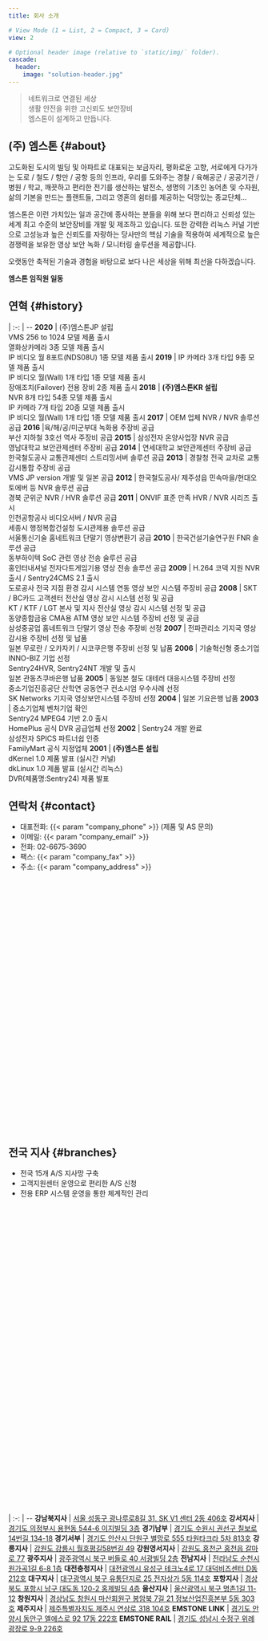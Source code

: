 ```yaml
---
title: 회사 소개

# View Mode (1 = List, 2 = Compact, 3 = Card)
view: 2

# Optional header image (relative to `static/img/` folder).
cascade:
  header:
    image: "solution-header.jpg"
---
```


> 네트워크로 연결된 세상  
> 생활 안전을 위한 고신뢰도 보안장비  
> 엠스톤이 설계하고 만듭니다.

## (주) 엠스톤 {#about}

고도화된 도시의 빌딩 및 아파트로 대표되는 보금자리, 평화로운 고향, 서로에게 다가가는 도로 / 철도 / 항만 / 공항 등의 인프라, 우리를 도와주는 경찰 / 육해공군 / 공공기관 / 병원 / 학교, 깨끗하고 편리한 전기를 생산하는 발전소, 생명의 기초인 농어촌 및 수자원, 삶의 기본을 만드는 플랜트들, 그리고 영혼의 쉼터를 제공하는 덕망있는 종교단체...

엠스톤은 이런 가치있는 일과 공간에 종사하는 분들을 위해 보다 편리하고 신뢰성 있는 세계 최고 수준의 보안장비를 개발 및 제조하고 있습니다. 또한 강력한 리눅스 커널 기반으로 고성능과 높은 신뢰도를 자랑하는 당사만의 핵심 기술을 적용하여 세계적으로 높은 경쟁력을 보유한 영상 보안 녹화 / 모니터링 솔루션을 제공합니다.

오랫동안 축적된 기술과 경험을 바탕으로 보다 나은 세상을 위해 최선을 다하겠습니다.

**엠스톤 임직원 일동**

## 연혁 {#history}

 | 
:-: | --
**2020** | (주)엠스톤JP 설립<br>VMS 256 to 1024 모델 제품 출시<br>열화상카메라 3종 모델 제품 출시<br>IP 비디오 월 8포트(NDS08U) 1종 모델 제품 출시
**2019** | IP 카메라 3개 타입 9종 모델 제품 출시<br>IP 비디오 월(Wall) 1개 타입 1종 모델 제품 출시<br>장애조치(Failover) 전용 장비 2종 제품 출시
**2018** | **(주)엠스톤KR 설립**<br>NVR 8개 타입 54종 모델 제품 출시<br>IP 카메라 7개 타입 20종 모델 제품 출시<br>IP 비디오 월(Wall) 1개 타입 1종 모델 제품 출시
**2017** | OEM 업체 NVR / NVR 솔루션 공급
**2016** |육/해/공/미군부대 녹화용 주장비 공급<br>부산 지하철 3호선 역사 주장비 공급
**2015** | 삼성전자 온양사업장 NVR 공급<br>영남대학교 보안관제센터 주장비 공급
**2014** | 연세대학교 보안관제센터 주장비 공급<br>한국철도공사 교통관제센터 스트리밍서버 솔루션 공급
**2013** | 경찰청 전국 교차로 교통감시통합 주장비 공급<br>VMS JP version 개발 및 일본 공급
**2012** | 한국철도공사/ 제주성읍 민속마을/현대오토에버 등 NVR 솔루션 공급<br>경북 군위군 NVR / HVR 솔루션 공급
**2011** | ONVIF 표준 만족 HVR / NVR 시리즈 출시<br>인천공항공사 비디오서버 / NVR 공급<br>세종시 행정복합건설청 도시관제용 솔루션 공급<br>서울통신기술 홈네트워크 단말기 영상변환기 공급
**2010** | 한국건설기술연구원 FNR 솔루션 공급<br>동부하이텍 SoC 관련 영상 전송 술루션 공급<br>홍인터내셔널 전자다트게임기용 영상 전송 솔루션 공급
**2009** | H.264 코덱 지원 NVR 출시 / Sentry24CMS 2.1 출시<br>도로공사 전국 지점 환경 감시 시스템 연동 영상 보안 시스템 주장비 공급
**2008** | SKT / BC카드 고객센터 전산실 영상 감시 시스템 선정 및 공급<br>KT / KTF / LGT 본사 및 지사 전산실 영상 감시 시스템 선정 및 공급<br>동양종합금융 CMA용 ATM 영상 보안 시스템 주장비 선정 및 공급<br>삼성중공업 홈네트워크 단말기 영상 전송 주장비 선정
**2007** | 전파관리소 기지국 영상 감시용 주장비 선정 및 납품<br>일본 무로란 / 오카자키 / 시코쿠은행 주장비 선정 및 납품
**2006** | 기술혁신형 중소기업 INNO-BIZ 기업 선정<br>Sentry24HVR, Sentry24NT 개발 및 출시<br>일본 관동츠쿠바은행 납품
**2005** | 동일본 철도 대테러 대응시스템 주장비 선정<br>중소기업진흥공단 산학연 공동연구 컨소시엄 우수사례 선정<br>SK Networks 기지국 영상보안시스템 주장비 선정
**2004** | 일본 기요은행 납품
**2003** | 중소기업체 벤처기업 확인<br>Sentry24 MPEG4 기반 2.0 출시<br>HomePlus 공식 DVR 공급업체 선정
**2002** | Sentry24 개발 완료<br>삼성전자 SPICS 파트너쉽 인증<br>FamilyMart 공식 지정업체
**2001** | **(주)엠스톤 설립**<br>dKernel 1.0 제품 발표 (실시간 커널)<br>dkLinux 1.0 제품 발표 (실시간 리눅스)<br>DVR(제품명:Sentry24) 제품 발표

## 연락처 {#contact}

- 대표전화: {{< param "company_phone" >}} (제품 및 AS 문의)
- 이메일: {{< param "company_email" >}}
- 전화: 02-6675-3690
- 팩스: {{< param "company_fax" >}}
- 주소: {{< param "company_address" >}}

<script type="text/javascript" src="//dapi.kakao.com/v2/maps/sdk.js?appkey=b38d90863b5a02a908e28cc28dccf318"></script>
<div id="company-map" style="width:100%; height:500px"></div>
<script>
  var container = document.getElementById('company-map');
  var options = {
    center: new kakao.maps.LatLng(37.4844101022522, 126.893265600121),
    level: 4,
    mapTypeId : kakao.maps.MapTypeId.ROADMAP
  };
  var map = new kakao.maps.Map(container, options);
  var mapTypeControl = new kakao.maps.MapTypeControl();
  map.addControl(mapTypeControl, kakao.maps.ControlPosition.TOPRIGHT);	
  var zoomControl = new kakao.maps.ZoomControl();
  map.addControl(zoomControl, kakao.maps.ControlPosition.RIGHT);
  var marker = new kakao.maps.Marker({
    position: map.getCenter(),
    title: '{{< param "company_address" >}}',
    clickable: true
  });
  marker.setMap(map);
  kakao.maps.event.addListener(marker, 'click', function() {
    window.open('https://map.kakao.com/link/map/12939518');
  });
</script>

## 전국 지사 {#branches}

- 전국 15개 A/S 지사망 구축
- 고객지원센터 운영으로 편리한 A/S 신청
- 전용 ERP 시스템 운영을 통한 체계적인 관리

<div id="branches-map" style="width:100%; height:600px"></div>
<script>
  var container = document.getElementById('branches-map');
  var options = {
    center: new kakao.maps.LatLng(35.46492657579976, 127.81048972306141),
    level: 13,
    mapTypeId : kakao.maps.MapTypeId.ROADMAP
  };
  var map = new kakao.maps.Map(container, options);
  var mapTypeControl = new kakao.maps.MapTypeControl();
  map.addControl(mapTypeControl, kakao.maps.ControlPosition.TOPRIGHT);	
  var zoomControl = new kakao.maps.ZoomControl();
  map.addControl(zoomControl, kakao.maps.ControlPosition.RIGHT);
  var branches = [
    {
      title: '강남북지사',
      address: '서울 성동구 광나루로8길 31, SK V1 센터 2동 406호',
      latlng: new kakao.maps.LatLng(37.5471881065539, 127.066325845916)
    },
    {
      title: '강서지사',
      address: '경기도 의정부시 용현동 544-6 이지빌딩 3층',
      latlng: new kakao.maps.LatLng(37.7510873133029, 127.08225158692)
    },
    {
      title: '경기남부',
      address: '경기도 수원시 권선구 칠보로 14번길 134-18',
      latlng: new kakao.maps.LatLng(37.2629117256969, 126.942075842681)
    },
    {
      title: '경기서부',
      address: '경기도 안산시 단원구 별망로 555 타원타크라 5차 813호',
      latlng: new kakao.maps.LatLng(37.3010365050936, 126.786946558547)
    },
    {
      title: '강릉지사',
      address: '강원도 강릉시 월호평길58번길 49',
      latlng: new kakao.maps.LatLng(37.7423341304819, 128.941092005768)
    },
    {
      title: '강원영서지사',
      address: '강원도 홍천군 홍천읍 갈마로 77',
      latlng: new kakao.maps.LatLng(37.6958814305287, 127.904238526586)
    },
    {
      title: '광주지사',
      address: '광주광역시 북구 버들로 40 서광빌딩 2층',
      latlng: new kakao.maps.LatLng(35.1577391500073, 126.91123384065)
    },
    {
      title: '전남지사',
      address: '전라남도 순천시 원가곡1길 6-8 1층',
      latlng: new kakao.maps.LatLng(34.9848948869031, 127.485635557558)
    },
    {
      title: '대전충청지사',
      address: '대전광역시 유성구 테크노4로 17 대덕비즈센터 D동 212호',
      latlng: new kakao.maps.LatLng(36.4324105236722, 127.394988399765)
    },
    {
      title: '대구지사',
      address: '대구광역시 북구 유통단지로 25 전자상가 5동 114호',
      latlng: new kakao.maps.LatLng(35.9059874027454, 128.605599780479)
    },
    {
      title: '포항지사',
      address: '경상북도 포항시 남구 대도동 120-2 홍제빌딩 4층',
      latlng: new kakao.maps.LatLng(36.0155264392202, 129.36587360496)
    },
    {
      title: '울산지사',
      address: '울산광역시 북구 명촌1길 11-12',
      latlng: new kakao.maps.LatLng(35.559595431881, 129.360273570116)
    },
    {
      title: '창원지사',
      address: '경상남도 창원시 마산회원구 봉암북 7길 21 정보산업진흥본부 5동 303호',
      latlng: new kakao.maps.LatLng(35.2246964071696, 128.598326962526)
    },
    {
      title: '제주지사',
      address: '제주특별자치도 제주시 연삼로 318 104호',
      latlng: new kakao.maps.LatLng(33.491771033256, 126.526607223506)
    },
    {
      title: 'EMSTONE LINK',
      address: '경기도 안양시 동안구 엘에스로 92 17동 222호',
      latlng: new kakao.maps.LatLng(37.3716115335068, 126.95143075168)
    },
    { title: 'EMSTONE RAIL',
      address: '경기도 성남시 수정구 위례광장로 9-9 226호',
      latlng: new kakao.maps.LatLng(37.4645205465071, 127.141135668958)
    }
  ];
  for (var i = 0; i < branches.length; i++) {
    var branch = branches[i];
    var marker = new kakao.maps.Marker({
      map: map,
      position: branch.latlng,
      title: branch.title,
      clickable: true
    });
    marker.address = branch.address;
    kakao.maps.event.addListener(marker, 'click', function() {
      window.open('https://map.kakao.com/link/map/' +
                  encodeURI(this.getTitle() + ' | ' + this.address + ',' +
                            this.getPosition().getLat() + ',' +
                            this.getPosition().getLng()));
    });
  }
</script>

 |
:-: | --
**강남북지사** | [서울 성동구 광나루로8길 31, SK V1 센터 2동 406호](https://map.kakao.com/link/search/서울+성동구+광나루로8길+31+SK+V1+센터+2동+406호)
**강서지사** | [경기도 의정부시 용현동 544-6 이지빌딩 3층](https://map.kakao.com/link/search/경기도+의정부시+용현동+544-6+이지빌딩+3층)
**경기남부** | [경기도 수원시 권선구 칠보로 14번길 134-18](https://map.kakao.com/link/search/경기도+수원시+권선구+칠보로+14번길+134-18)
**경기서부** | [경기도 안산시 단원구 별망로 555 타원타크라 5차 813호](https://map.kakao.com/link/search/경기도+안산시+단원구+별망로+555+타원타크라+5차+813호)
**강릉지사** | [강원도 강릉시 월호평길58번길 49](https://map.kakao.com/link/search/강원도+강릉시+월호평길58번길+49)
**강원영서지사** | [강원도 홍천군 홍천읍 갈마로 77](https://map.kakao.com/link/search/강원도+홍천군+홍천읍+갈마로+77)
**광주지사** | [광주광역시 북구 버들로 40 서광빌딩 2층](https://map.kakao.com/link/search/광주광역시+북구+버들로+40+서광빌딩+2층)
**전남지사** | [전라남도 순천시 원가곡1길 6-8 1층](https://map.kakao.com/link/search/전라남도+순천시+원가곡1길+6-8+1층)
**대전충청지사** | [대전광역시 유성구 테크노4로 17 대덕비즈센터 D동 212호](https://map.kakao.com/link/search/대전광역시+유성구+테크노4로+17+대덕비즈센터+D동+212호)
**대구지사** | [대구광역시 북구 유통단지로 25 전자상가 5동 114호](https://map.kakao.com/link/search/대구광역시+북구+유통단지로+25+전자상가+5동+114호)
**포항지사** | [경상북도 포항시 남구 대도동 120-2 홍제빌딩 4층](https://map.kakao.com/link/search/경상북도+포항시+남구+대도동+120-2+홍제빌딩+4층)
**울산지사** | [울산광역시 북구 명촌1길 11-12](https://map.kakao.com/link/search/울산광역시+북구+명촌1길+11-12)
**창원지사** | [경상남도 창원시 마산회원구 봉암북 7길 21 정보산업진흥본부 5동 303호](https://map.kakao.com/link/search/경상남도+창원시+마산회원구+봉암북+7길+21+정보산업진흥본부+5동+303호)
**제주지사** | [제주특별자치도 제주시 연삼로 318 104호](https://map.kakao.com/link/search/제주특별자치도+제주시+연삼로+318+104호)
**EMSTONE LINK** | [경기도 안양시 동안구 엘에스로 92 17동 222호](https://map.kakao.com/link/search/경기도+안양시+동안구+엘에스로+92+17동+222호)
**EMSTONE RAIL** | [경기도 성남시 수정구 위례광장로 9-9 226호](https://map.kakao.com/link/search/경기도+성남시+수정구+위례광장로+9-9+301호)
